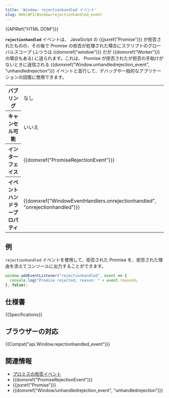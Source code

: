 ```yaml
---
title: 'Window: rejectionhandled イベント'
slug: Web/API/Window/rejectionhandled_event
---
```


{{APIRef("HTML DOM")}}

**`rejectionhandled`** イベントは、 JavaScript の {{jsxref("Promise")}} が拒否されたものの、その後で Promise の拒否が処理された場合にスクリプトのグローバルスコープ (ふつうは {{domxref("window")}} だが {{domxref("Worker")}} の場合もある) に送られます。これは、 Promise が拒否されたが拒否の手助けがないときに送信される {{domxref("Window.unhandledrejection_event", "unhandledrejection")}} イベントと並行して、デバッグや一般的なアプリケーションの回復に使用できます。

<table class="properties">
  <tbody>
    <tr>
      <th scope="row">バブリング</th>
      <td>なし</td>
    </tr>
    <tr>
      <th scope="row">キャンセル可能</th>
      <td>いいえ</td>
    </tr>
    <tr>
      <th scope="row">インターフェイス</th>
      <td>{{domxref("PromiseRejectionEvent")}}</td>
    </tr>
    <tr>
      <th scope="row">イベントハンドラープロパティ</th>
      <td>
        {{domxref("WindowEventHandlers.onrejectionhandled", "onrejectionhandled")}}
      </td>
    </tr>
  </tbody>
</table>

## 例

`rejectionhandled` イベントを使用して、拒否された Promise を、拒否された理由を添えてコンソールに出力することができます。

```js
window.addEventListener("rejectionhandled", event => {
  console.log("Promise rejected; reason: " + event.reason);
}, false);
```

## 仕様書

{{Specifications}}

## ブラウザーの対応

{{Compat("api.Window.rejectionhandled_event")}}

## 関連情報

- [プロミスの拒否イベント](/ja/docs/Web/JavaScript/Guide/Using_promises#%E3%83%97%E3%83%AD%E3%83%9F%E3%82%B9%E3%81%AE%E6%8B%92%E5%90%A6%E3%82%A4%E3%83%99%E3%83%B3%E3%83%88)
- {{domxref("PromiseRejectionEvent")}}
- {{jsxref("Promise")}}
- {{domxref("Window/unhandledrejection_event", "unhandledrejection")}}
